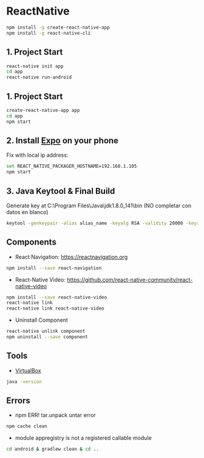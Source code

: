 # ReactNative
```sh
npm install -g create-react-native-app
npm install -g react-native-cli
```

## 1. Project Start
```sh
react-native init app
cd app
react-native run-android
```

## 1. Project Start
```sh
create-react-native-app app
cd app
npm start
```

## 2. Install <a href="https://expo.io/">Expo</a> on your phone
Fix with local ip address:
```sh
set REACT_NATIVE_PACKAGER_HOSTNAME=192.168.1.105
npm start
```

## 3. Java Keytool & Final Build
Generate key at C:\Program Files\Java\jdk1.8.0_141\bin (NO completar con datos en blanco)
```sh
keytool -genkeypair -alias alias_name -keyalg RSA -validity 20000 -keystore H:\project\key.keystore
```

## Components
- React Navigation: <a href="https://reactnavigation.org">https://reactnavigation.org</a>
```sh
npm install --save react-navigation
```

- React-Native Video: <a href="https://github.com/react-native-community/react-native-video">https://github.com/react-native-community/react-native-video</a>
```sh
npm install --save react-native-video
react-native link
react-native link react-native-video
```

- Uninstall Component
```sh
react-native unlink component
npm uninstall --save component
```

## Tools
- <a href="https://www.virtualbox.org/">VirtualBox</a>
```sh
java -version
```


## Errors
- npm ERR! tar.unpack untar error
```sh
npm cache clean
```
- module appregistry is not a registered callable module
```sh
cd android & gradlew clean & cd ..
```
